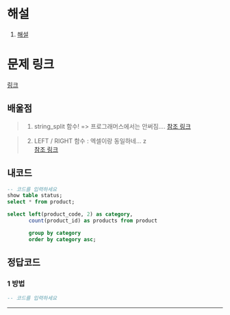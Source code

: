 # 해설

1. [해설]()

# 문제 링크

[링크](https://school.programmers.co.kr/learn/courses/30/lessons/131529)

## 배울점

> 1. string_split 함수! => 프로그래머스에서는 안써짐....
>    [참조 링크](https://tragramming.tistory.com/91)

> 2. LEFT / RIGHT 함수 : 엑셀이랑 동일하네... z  
>    [참조 링크](https://velog.io/@hrlrh/%ED%94%84%EB%A1%9C%EA%B7%B8%EB%9E%98%EB%A8%B8%EC%8A%A4-%EC%B9%B4%ED%85%8C%EA%B3%A0%EB%A6%AC-%EB%B3%84-%EC%83%81%ED%92%88-%EA%B0%9C%EC%88%98-%EA%B5%AC%ED%95%98%EA%B8%B0)

## 내코드

```sql
-- 코드를 입력하세요
show table status;
select * from product;

select left(product_code, 2) as category,
       count(product_id) as products from product

       group by category
       order by category asc;
```

## 정답코드

### 1 방법

```sql
-- 코드를 입력하세요


```

---

